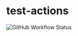 # test-actions

![GitHub Workflow Status](https://img.shields.io/github/workflow/status/felipecosta09/test-actions/Group-Mover-Linter?label=Linter&logo=GitHub%20Actions&logoColor=white)
